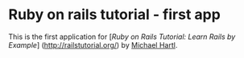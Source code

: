 # Ruby on rails tutorial - first app

This is the first application for
[*Ruby on Rails Tutorial: Learn Rails by Example*] (http://railstutorial.org/)
by [Michael Hartl](http://michaelhartl.com). 
